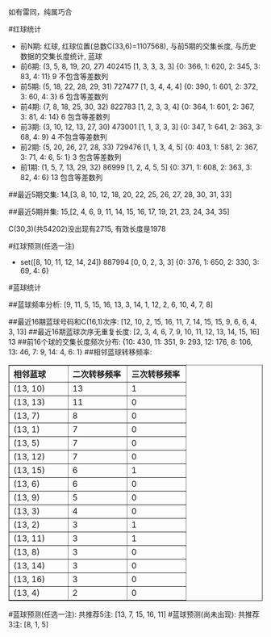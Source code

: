 <!-- 
.. title: 双色球2012146期(2012-12-11)数据分析报告
.. slug: slott-2012146-2012-12-11-report
.. date: 2012-12-12 08:00:00 UTC+08:00
.. tags: Lottery
.. link: 
.. description: 
.. type: text
-->

如有雷同，纯属巧合

<!-- TEASER_END-->

#红球统计

- 前N期: 红球, 红球位置(总数C(33,6)=1107568), 与前5期的交集长度, 与历史数据的交集长度统计, 蓝球
- 前6期: (3, 5, 8, 19, 20, 27) 402415 [1, 3, 3, 3, 3] {0: 366, 1: 620, 2: 345, 3: 83, 4: 11} 9 不包含等差数列
- 前5期: (5, 18, 22, 28, 29, 31) 727477 [1, 3, 4, 4, 4] {0: 390, 1: 601, 2: 372, 3: 60, 4: 3} 6 包含等差数列
- 前4期: (7, 8, 18, 25, 30, 32) 822783 [1, 2, 3, 3, 4] {0: 364, 1: 601, 2: 367, 3: 81, 4: 14} 6 包含等差数列
- 前3期: (3, 10, 12, 13, 27, 30) 473001 [1, 1, 3, 3, 3] {0: 347, 1: 641, 2: 363, 3: 68, 4: 9} 4 不包含等差数列
- 前2期: (5, 20, 26, 27, 28, 33) 729476 [1, 1, 3, 4, 5] {0: 403, 1: 581, 2: 367, 3: 71, 4: 6, 5: 1} 3 包含等差数列
- 前1期: (1, 5, 7, 13, 29, 32) 86999 [1, 2, 4, 5, 5] {0: 371, 1: 608, 2: 363, 3: 82, 4: 6} 13 包含等差数列

##最近5期交集:
14,[3, 8, 10, 12, 18, 20, 22, 25, 26, 27, 28, 30, 31, 33]

##最近5期并集:
15,[2, 4, 6, 9, 11, 14, 15, 16, 17, 19, 21, 23, 24, 34, 35]

C(30,3)(共54202)没出现有2715, 
有效长度是1978

#红球预测(任选一注)

- set([8, 10, 11, 12, 14, 24]) 887994 [0, 0, 2, 3, 3] {0: 376, 1: 650, 2: 330, 3: 69, 4: 6}

#蓝球统计

##蓝球频率分析:
[9, 11, 5, 15, 16, 13, 3, 14, 1, 12, 2, 6, 10, 4, 7, 8]

##最近16期蓝球号码和C(16,1)次序:
[12, 10, 2, 15, 16, 11, 7, 14, 15, 15, 9, 6, 6, 4, 3, 13]
##最近16期蓝球次序无重复长度:
[2, 3, 4, 6, 7, 9, 10, 11, 12, 13, 14, 15, 16] 13
##前16个球的交集长度频次分布:
{10: 430, 11: 351, 9: 293, 12: 176, 8: 106, 13: 46, 7: 9, 14: 4, 6: 1}
##相邻蓝球转移频率:
<table border="1" class="table table-striped dataframe">
  <thead>
    <tr style="text-align: left;">
      <th style="min-width: 100px;">相邻蓝球</th>
      <th style="min-width: 100px;">二次转移频率</th>
      <th style="min-width: 100px;">三次转移频率</th>
    </tr>
  </thead>
  <tbody>
    <tr>
      <td> (13, 10)</td>
      <td> 13</td>
      <td> 1</td>
    </tr>
    <tr>
      <td> (13, 13)</td>
      <td> 11</td>
      <td> 0</td>
    </tr>
    <tr>
      <td>  (13, 7)</td>
      <td>  8</td>
      <td> 0</td>
    </tr>
    <tr>
      <td>  (13, 1)</td>
      <td>  7</td>
      <td> 0</td>
    </tr>
    <tr>
      <td>  (13, 5)</td>
      <td>  7</td>
      <td> 0</td>
    </tr>
    <tr>
      <td> (13, 12)</td>
      <td>  7</td>
      <td> 0</td>
    </tr>
    <tr>
      <td> (13, 15)</td>
      <td>  6</td>
      <td> 1</td>
    </tr>
    <tr>
      <td>  (13, 6)</td>
      <td>  6</td>
      <td> 0</td>
    </tr>
    <tr>
      <td>  (13, 9)</td>
      <td>  5</td>
      <td> 0</td>
    </tr>
    <tr>
      <td>  (13, 3)</td>
      <td>  4</td>
      <td> 0</td>
    </tr>
    <tr>
      <td>  (13, 2)</td>
      <td>  3</td>
      <td> 1</td>
    </tr>
    <tr>
      <td> (13, 11)</td>
      <td>  3</td>
      <td> 1</td>
    </tr>
    <tr>
      <td>  (13, 8)</td>
      <td>  3</td>
      <td> 0</td>
    </tr>
    <tr>
      <td> (13, 14)</td>
      <td>  3</td>
      <td> 0</td>
    </tr>
    <tr>
      <td> (13, 16)</td>
      <td>  3</td>
      <td> 0</td>
    </tr>
    <tr>
      <td>  (13, 4)</td>
      <td>  2</td>
      <td> 0</td>
    </tr>
  </tbody>
</table>
#蓝球预测(任选一注):
共推荐5注: [13, 7, 15, 16, 11]
#蓝球预测(尚未出现):
共推荐3注: [8, 1, 5]

